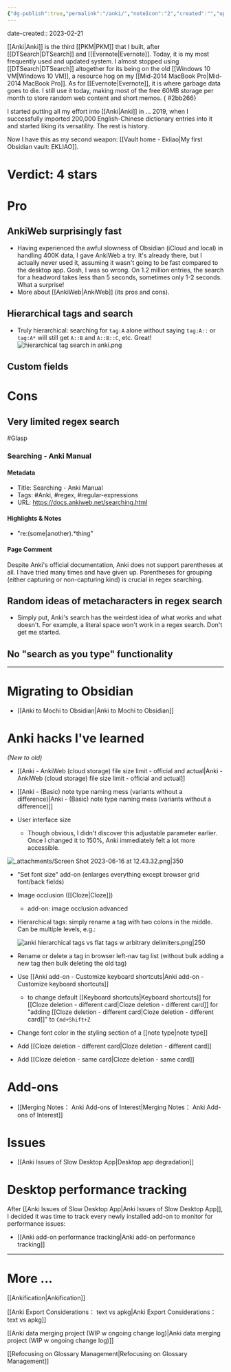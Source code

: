 ```yaml
---
{"dg-publish":true,"permalink":"/anki/","noteIcon":"2","created":"","updated":""}
---
```


date-created:: 2023-02-21

[[Anki\|Anki]] is the third [[PKM\|PKM]] that I built, after [[DTSearch\|DTSearch]] and [[Evernote\|Evernote]]. Today, it is my most frequently used and updated system. I almost stopped using [[DTSearch\|DTSearch]] altogether for its being on the old [[Windows 10 VM\|Windows 10 VM]], a resource hog on my [[Mid-2014 MacBook Pro\|Mid-2014 MacBook Pro]]. As for [[Evernote\|Evernote]], it is where garbage data goes to die. I still use it today, making most of the free 60MB storage per month to store random web content and short memos.
{ #2bb266}


I started putting all my effort into [[Anki\|Anki]] in ... 2019, when I successfully imported 200,000 English-Chinese dictionary entries into it and started liking its versatility. The rest is history. 

Now I have this as my second weapon: [[Vault home - Ekliao\|My first Obsidian vault: EKLIAO]].

# Verdict: 4 stars

# Pro

## AnkiWeb surprisingly fast

- Having experienced the awful slowness of Obsidian (iCloud and local) in handling 400K data, I gave AnkiWeb a try. It's already there, but I actually never used it, assuming it wasn't going to be fast compared to the desktop app. Gosh, I was so wrong. On 1.2 million entries, the search for a headword takes less than 5 seconds, sometimes only 1-2 seconds. What a surprise!
- More about [[AnkiWeb\|AnkiWeb]] (its pros and cons).
## Hierarchical tags and search

- Truly hierarchical: searching for `tag:A` alone without saying `tag:A::` or `tag:A*` will still get `A::B` and `A::B::C`, etc. Great!
 ![hierarchical tag search in anki.png](/img/user/_attachments/hierarchical%20tag%20search%20in%20anki.png)
## Custom fields
# Cons
## Very limited regex search

#Glasp 
### Searching - Anki Manual

#### Metadata
- Title: Searching - Anki Manual
- Tags: #Anki, #regex, #regular-expressions
- URL: https://docs.ankiweb.net/searching.html
#### Highlights & Notes
- "re:(some|another).*thing"

#### Page Comment
Despite Anki's official documentation, Anki does not support parentheses at all. I have tried many times and have given up. Parentheses for grouping (either capturing or non-capturing kind) is crucial in regex searching.

## Random ideas of metacharacters in regex search
- Simply put, Anki's search has the weirdest idea of what works and what doesn't. For example, a literal space won't work in a regex search. Don't get me started.

## No "search as you type" functionality

---
# Migrating to Obsidian
- [[Anki to Mochi to Obsidian\|Anki to Mochi to Obsidian]]

# Anki hacks I've learned
*(New to old)*

- [[Anki - AnkiWeb (cloud storage) file size limit - official and actual\|Anki - AnkiWeb (cloud storage) file size limit - official and actual]]

- [[Anki - (Basic) note type naming mess (variants without a difference)\|Anki - (Basic) note type naming mess (variants without a difference)]]

- User interface size
	- Though obvious, I didn't discover this adjustable parameter earlier. Once I changed it to 150%, Anki immediately felt a lot more accessible.

![_attachments/Screen Shot 2023-06-16 at 12.43.32.png|350](/img/user/_attachments/Screen%20Shot%202023-06-16%20at%2012.43.32.png)

- "Set font size" add-on (enlarges everything except browser grid font/back fields)

- Image occlusion ([[Cloze\|Cloze]])
	- add-on: image occlusion advanced

- Hierarchical tags: simply rename a tag with two colons in the middle. Can be multiple levels, e.g.:

	![anki hierarchical tags vs flat tags w arbitrary delimiters.png|250](/img/user/_attachments/anki%20hierarchical%20tags%20vs%20flat%20tags%20w%20arbitrary%20delimiters.png)

- Rename or delete a tag in browser left-nav tag list (without bulk adding a new tag then bulk deleting the old tag)

- Use [[Anki add-on - Customize keyboard shortcuts\|Anki add-on - Customize keyboard shortcuts]]
	- to change default [[Keyboard shortcuts\|Keyboard shortcuts]] for [[Cloze deletion - different card\|Cloze deletion - different card]] for "adding [[Cloze deletion - different card\|Cloze deletion - different card]]" to `Cmd+Shift+Z`

- Change font color in the styling section of a [[note type\|note type]]

- Add [[Cloze deletion - different card\|Cloze deletion - different card]]

- Add [[Cloze deletion - same card\|Cloze deletion - same card]]

# Add-ons
- [[Merging Notes： Anki Add-ons of Interest\|Merging Notes： Anki Add-ons of Interest]]
# Issues
- [[Anki Issues of Slow Desktop App\|Desktop app degradation]]
# Desktop performance tracking

After [[Anki Issues of Slow Desktop App\|Anki Issues of Slow Desktop App]], I decided it was time to track every newly installed add-on to monitor for performance issues:

- [[Anki add-on performance tracking\|Anki add-on performance tracking]]

---

# More ...

[[Ankification\|Ankification]]

[[Anki Export Considerations： text vs apkg\|Anki Export Considerations： text vs apkg]]

[[Anki data merging project (WIP w ongoing change log)\|Anki data merging project (WIP w ongoing change log)]]

[[Refocusing on Glossary Management\|Refocusing on Glossary Management]]


